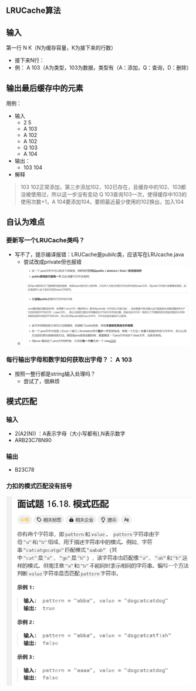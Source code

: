 
## LRUCache算法
## 输入
第一行 N K（N为缓存容量，K为接下来的行数）
- 接下来N行：
- 例： A 103（A为类型，103为数据，类型有（A：添加，Q：查询，D：删除）

## 输出最后缓存中的元素

用例：
- 输入
  - 2 5
  - A 103
  - A 102
  - A 102
  - Q 103
  - A 104
- 输出：
  - 103 104
- 解释
> 103 102正常添加，第三步添加102，102已存在，且缓存中的102、103都没被使用过，所以这一步没有变动
> Q 103查询103一次，使得缓存中103的使用次数+1，A 104要添加104，要把最近最少使用的102换出，加入104
>

## 自认为难点
### 要新写一个LRUCache类吗？
  - 写不了，提示编译报错：LRUCache是pubilc类，应该写在LRUcache.java
    - 尝试改成private但也报错
    - ![img_5.png](img_5.png)
### 每行输出字母和数字如何获取出字母？： A 103
- 按照一整行都是string输入处理吗？
  - 尝试了，很麻烦


## 模式匹配

### 输入
- 2(A2(N)) ：A表示字母（大小写都有),N表示数字
- ARB23C78N90

### 输出
- B23C78
### 力扣的模式匹配没有括号
![img_4.png](img_4.png)










